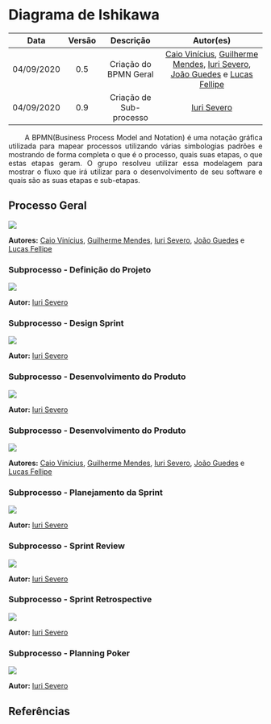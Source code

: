 # Diagrama de Ishikawa
|    Data    | Versão |         Descrição         |           Autor(es)           |
| :--------: | :----: | :-----------------------: | :---------------------------: |
| 04/09/2020 |  0.5   | Criação do BPMN Geral |[Caio Vinícius](https://github.com/caiovfernandes), [Guilherme Mendes](https://github.com/guilherme-mendes), [Iuri Severo](https://github.com/iurisevero), [João Guedes](https://github.com/sudjoao) e [Lucas Fellipe](https://github.com/lucasfcm9) |
| 04/09/2020 |  0.9   | Criação de Sub-processo |[Iuri Severo](https://github.com/iurisevero) |

<p align="justify"> &emsp;&emsp; A BPMN(Business Process Model and Notation) é uma notação gráfica utilizada para mapear processos utilizando várias simbologias padrões e mostrando de forma completa o que é o processo, quais suas etapas, o que estas etapas geram. O grupo resolveu utilizar essa modelagem para mostrar o fluxo que irá utilizar para o desenvolvimento de seu software e quais são as suas etapas e sub-etapas.</p>

## Processo Geral

<img src="https://user-images.githubusercontent.com/46005310/92669368-b702c280-f2e7-11ea-9684-23e27687f3fc.png">

**Autores:** [Caio Vinícius](https://github.com/caiovfernandes), [Guilherme Mendes](https://github.com/guilherme-mendes), [Iuri Severo](https://github.com/iurisevero), [João Guedes](https://github.com/sudjoao) e [Lucas Fellipe](https://github.com/lucasfcm9)

### Subprocesso - Definição do Projeto

<img src="https://user-images.githubusercontent.com/46005310/92669367-b66a2c00-f2e7-11ea-8d88-e19daa223d84.png">

**Autor:** [Iuri Severo](https://github.com/iurisevero)

### Subprocesso - Design Sprint

<img src="https://user-images.githubusercontent.com/46005310/92669374-b8cc8600-f2e7-11ea-8842-43595b7a3bd9.png">

**Autor:** [Iuri Severo](https://github.com/iurisevero)

### Subprocesso - Desenvolvimento do Produto

<img src="https://user-images.githubusercontent.com/46005310/92669371-b833ef80-f2e7-11ea-8fdd-bad3cb4c846e.png">

**Autor:** [Iuri Severo](https://github.com/iurisevero)

### Subprocesso - Desenvolvimento do Produto

<img src="https://user-images.githubusercontent.com/46005310/92669371-b833ef80-f2e7-11ea-8fdd-bad3cb4c846e.png">

**Autores:** [Caio Vinícius](https://github.com/caiovfernandes), [Guilherme Mendes](https://github.com/guilherme-mendes), [Iuri Severo](https://github.com/iurisevero), [João Guedes](https://github.com/sudjoao) e [Lucas Fellipe](https://github.com/lucasfcm9)

### Subprocesso - Planejamento da Sprint

<img src="https://user-images.githubusercontent.com/46005310/92669370-b79b5900-f2e7-11ea-94ee-09e6baacee6e.png">

**Autor:** [Iuri Severo](https://github.com/iurisevero)

### Subprocesso - Sprint Review

<img src="https://user-images.githubusercontent.com/46005310/92669372-b833ef80-f2e7-11ea-9b02-c93fabb59a1e.png">

**Autor:** [Iuri Severo](https://github.com/iurisevero)

### Subprocesso - Sprint Retrospective

<img src="https://user-images.githubusercontent.com/46005310/92669376-b9651c80-f2e7-11ea-9451-e6173aead91d.png">

**Autor:** [Iuri Severo](https://github.com/iurisevero)

### Subprocesso - Planning Poker


<img src="https://user-images.githubusercontent.com/46005310/92669375-b8cc8600-f2e7-11ea-922f-b11d43f54049.png">

**Autor:** [Iuri Severo](https://github.com/iurisevero)


## Referências